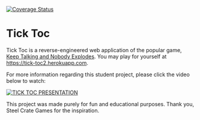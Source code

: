 [![Coverage Status](https://coveralls.io/repos/github/tick-toc/tick-toc2/badge.svg?branch=master)](https://coveralls.io/github/tick-toc/tick-toc2?branch=master)

# Tick Toc

Tick Toc is a reverse-engineered web application of the popular game, [Keep Talking and Nobody Explodes](https://keeptalkinggame.com/). You may play for yourself at <https://tick-toc2.herokuapp.com>.

For more information regarding this student project, please click the video below to watch:

[![TICK TOC PRESENTATION](https://img.youtube.com/vi/zgzjM1lHdI4/0.jpg)](https://www.youtube.com/watch?v=zgzjM1lHdI4&list=PLx0iOsdUOUmmL875tGLv6WKi_JSPzrrrQ&index=28&t=0s)

This project was made purely for fun and educational purposes. Thank you, Steel Crate Games for the inspiration.
